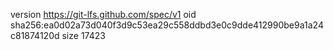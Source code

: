 version https://git-lfs.github.com/spec/v1
oid sha256:ea0d02a73d040f3d9c53ea29c558ddbd3e0c9dde412990be9a1a24c81874120d
size 17423
